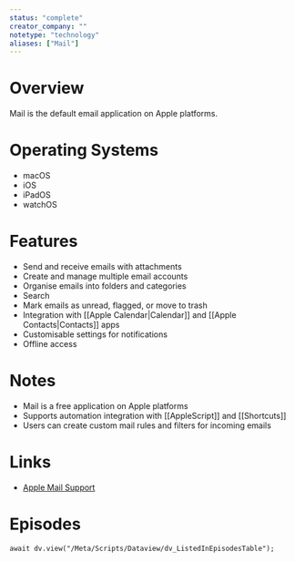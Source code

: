 ```yaml
---
status: "complete"
creator_company: ""
notetype: "technology"
aliases: ["Mail"]
---
```

# Overview  
Mail is the default email application on Apple platforms.

# Operating Systems  
- macOS
- iOS
- iPadOS
- watchOS

# Features  
- Send and receive emails with attachments
- Create and manage multiple email accounts
- Organise emails into folders and categories
- Search
- Mark emails as unread, flagged, or move to trash
- Integration with [[Apple Calendar|Calendar]] and [[Apple Contacts|Contacts]] apps
- Customisable settings for notifications
- Offline access

# Notes  
- Mail is a free application on Apple platforms
- Supports automation integration with [[AppleScript]] and [[Shortcuts]]
- Users can create custom mail rules and filters for incoming emails

# Links  
- [Apple Mail Support](https://support.apple.com/en-gb/mail)

# Episodes
```dataviewjs
await dv.view("/Meta/Scripts/Dataview/dv_ListedInEpisodesTable");
```
